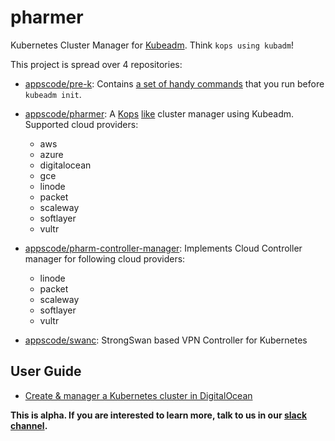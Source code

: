 # pharmer
Kubernetes Cluster Manager for [Kubeadm](https://github.com/kubernetes/kubeadm). Think `kops using kubadm`!

This project is spread over 4 repositories:

- [appscode/pre-k](https://github.com/appscode/pre-k): Contains [a set of handy commands](https://github.com/appscode/pre-k/blob/master/docs/reference/pre-k.md) that you run before `kubeadm init`.

- [appscode/pharmer](https://github.com/appscode/pharmer): A [Kops](https://github.com/kubernetes/kops) [like](https://github.com/appscode/pharmer/blob/master/docs/reference/pharmer.md) cluster manager using Kubeadm. Supported cloud providers:
  - aws
  - azure
  - digitalocean
  - gce
  - linode
  - packet
  - scaleway
  - softlayer
  - vultr

- [appscode/pharm-controller-manager](https://github.com/appscode/pharm-controller-manager): Implements Cloud Controller manager for following cloud providers:
  - linode
  - packet
  - scaleway
  - softlayer
  - vultr

- [appscode/swanc](https://github.com/appscode/swanc): StrongSwan based VPN Controller for Kubernetes

## User Guide
 - [Create & manager a Kubernetes cluster in DigitalOcean](https://github.com/appscode/pharmer/blob/master/cloud/providers/digitalocean/README.md)

__This is alpha. If you are interested to learn more, talk to us in our [slack channel](https://slack.appscode.com/).__
